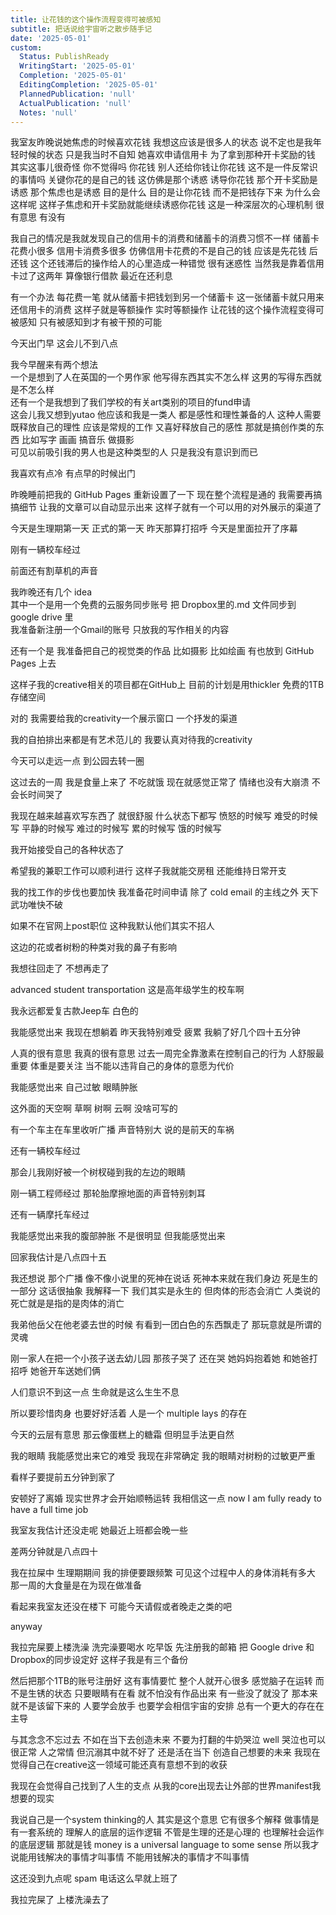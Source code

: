 ```yaml
---
title: 让花钱的这个操作流程变得可被感知
subtitle: 把话说给宇宙听之散步随手记
date: '2025-05-01'
custom:
  Status: PublishReady
  WritingStart: '2025-05-01'
  Completion: '2025-05-01'
  EditingCompletion: '2025-05-01'
  PlannedPublication: 'null'
  ActualPublication: 'null'
  Notes: 'null'
---  
```

  
我室友昨晚说她焦虑的时候喜欢花钱 我想这应该是很多人的状态 说不定也是我年轻时候的状态 只是我当时不自知 她喜欢申请信用卡 为了拿到那种开卡奖励的钱 其实这事儿很奇怪 你不觉得吗 你花钱 别人还给你钱让你花钱 这不是一件反常识的事情吗 关键你花的是自己的钱 这仿佛是那个诱惑 诱导你花钱 那个开卡奖励是诱惑 那个焦虑也是诱惑 目的是什么 目的是让你花钱 而不是把钱存下来 为什么会这样呢 这样子焦虑和开卡奖励就能继续诱惑你花钱 这是一种深层次的心理机制 很有意思 有没有  
  
我自己的情况是我就发现自己的信用卡的消费和储蓄卡的消费习惯不一样 储蓄卡花费小很多 信用卡消费多很多 仿佛信用卡花费的不是自己的钱 应该是先花钱 后还钱 这个还钱滞后的操作给人的心里造成一种错觉 很有迷惑性 当然我是靠着信用卡过了这两年 算像银行借款 最近在还利息  
  
有一个办法 每花费一笔 就从储蓄卡把钱划到另一个储蓄卡 这一张储蓄卡就只用来还信用卡的消费 这样子就是等额操作 实时等额操作 让花钱的这个操作流程变得可被感知 只有被感知到才有被干预的可能  
  
今天出门早 这会儿不到八点  
  
我今早醒来有两个想法  
一个是想到了人在英国的一个男作家 他写得东西其实不怎么样 这男的写得东西就是不怎么样  
还有一个是我想到了我们学校的有关art类别的项目的fund申请  
这会儿我又想到yutao 他应该和我是一类人 都是感性和理性兼备的人 这种人需要既释放自己的理性 应该是常规的工作 又喜好释放自己的感性 那就是搞创作类的东西 比如写字 画画 搞音乐 做摄影  
可见以前吸引我的男人也是这种类型的人 只是我没有意识到而已  
  
我喜欢有点冷 有点早的时候出门  
  
昨晚睡前把我的 GitHub Pages 重新设置了一下 现在整个流程是通的 我需要再搞搞细节 让我的文章可以自动显示出来 这样子就有一个可以用的对外展示的渠道了  
  
今天是生理期第一天 正式的第一天 昨天那算打招呼 今天是里面拉开了序幕  
  
刚有一辆校车经过  
  
前面还有割草机的声音  
  
我昨晚还有几个 idea  
其中一个是用一个免费的云服务同步账号 把 Dropbox里的.md 文件同步到 google drive 里  
我准备新注册一个Gmail的账号 只放我的写作相关的内容  
  
还有一个是 我准备把自己的视觉类的作品 比如摄影 比如绘画 有也放到 GitHub Pages 上去  
  
这样子我的creative相关的项目都在GitHub上 目前的计划是用thickler 免费的1TB存储空间  
  
对的 我需要给我的creativity一个展示窗口 一个抒发的渠道  
  
我的自拍排出来都是有艺术范儿的 我要认真对待我的creativity  
  
今天可以走远一点 到公园去转一圈  
  
这过去的一周 我是食量上来了 不吃就饿 现在就感觉正常了 情绪也没有大崩溃 不会长时间哭了  
  
我现在越来越喜欢写东西了 就很舒服 什么状态下都写 愤怒的时候写 难受的时候写 平静的时候写 难过的时候写 累的时候写 饿的时候写  
  
我开始接受自己的各种状态了  
  
希望我的兼职工作可以顺利进行 这样子我就能交房租 还能维持日常开支  
  
我的找工作的步伐也要加快 我准备花时间申请 除了 cold email 的主线之外 天下武功唯快不破  
  
如果不在官网上post职位 这种我默认他们其实不招人  
  
这边的花或者树粉的种类对我的鼻子有影响  
  
我想往回走了 不想再走了  
  
advanced student transportation 这是高年级学生的校车啊  
  
我永远都爱复古款Jeep车 白色的  
  
我能感觉出来 我现在想躺着 昨天我特别难受 疲累 我躺了好几个四十五分钟  
  
人真的很有意思 我真的很有意思 过去一周完全靠激素在控制自己的行为 人舒服最重要 体重是要关注 当不能以违背自己的身体的意愿为代价  
  
我能感觉出来 自己过敏 眼睛肿胀  
  
这外面的天空啊 草啊 树啊 云啊 没啥可写的  
  
有一个车主在车里收听广播 声音特别大 说的是前天的车祸  
  
还有一辆校车经过  
  
那会儿我刚好被一个树杈碰到我的左边的眼睛  
  
刚一辆工程师经过 那轮胎摩擦地面的声音特别刺耳  
  
还有一辆摩托车经过  
  
我能感觉出来我的腹部肿胀 不是很明显 但我能感觉出来  
  
回家我估计是八点四十五  
  
我还想说 那个广播 像不像小说里的死神在说话 死神本来就在我们身边 死是生的一部分 这话很抽象 我解释一下 我们其实是永生的 但肉体的形态会消亡 人类说的死亡就是是指的是肉体的消亡  
  
我弟他岳父在他老婆去世的时候 有看到一团白色的东西飘走了 那玩意就是所谓的灵魂  
  
刚一家人在把一个小孩子送去幼儿园 那孩子哭了 还在哭 她妈妈抱着她 和她爸打招呼 她爸开车送她们俩  
  
人们意识不到这一点 生命就是这么生生不息  
  
所以要珍惜肉身 也要好好活着 人是一个 multiple lays 的存在  
  
今天的云层有意思 那云像蛋糕上的糖霜 但明显手法更自然  
  
我的眼睛 我能感觉出来它的难受 我现在非常确定 我的眼睛对树粉的过敏更严重  
  
看样子要提前五分钟到家了  
  
安顿好了离婚 现实世界才会开始顺畅运转 我相信这一点 now I am fully ready to have a full time job  
  
我室友我估计还没走呢 她最近上班都会晚一些  
  
差两分钟就是八点四十  
  
我在拉屎中 生理期期间 我的排便要跟频繁 可见这个过程中人的身体消耗有多大 那一周的大食量是在为现在做准备  
  
看起来我室友还没在楼下 可能今天请假或者晚走之类的吧  
  
anyway  
  
我拉完屎要上楼洗澡 洗完澡要喝水 吃早饭 先注册我的邮箱 把 Google drive 和 Dropbox的同步设定好 这样子我是有三个备份  
  
然后把那个1TB的账号注册好 这有事情要忙 整个人就开心很多 感觉脑子在运转 而不是生锈的状态 只要眼睛有在看 就不怕没有作品出来 有一些没了就没了 那本来就不是该留下来的 人要学会放手 也要学会相信宇宙的安排 总有一个更大的存在在主导  
  
与其念念不忘过去 不如在当下去创造未来 不要为打翻的牛奶哭泣 well 哭泣也可以 很正常 人之常情 但沉溺其中就不好了 还是活在当下 创造自己想要的未来 我现在觉得自己在creative这一领域可能还真有意想不到的收获  
  
我现在会觉得自己找到了人生的支点 从我的core出现去让外部的世界manifest我想要的现实  
  
我说自己是一个system thinking的人 其实是这个意思 它有很多个解释 做事情是有一套系统的 理解人的底层的运作逻辑 不管是生理的还是心理的 也理解社会运作的底层逻辑 那就是钱 money is a universal language to some sense 所以我才说能用钱解决的事情才叫事情 不能用钱解决的事情才不叫事情  
  
这还没到九点呢 spam 电话这么早就上班了  
  
我拉完屎了 上楼洗澡去了  
 

